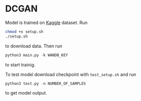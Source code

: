 # DCGAN
Model is trained on  [Kaggle](https://www.kaggle.com/datasets/splcher/animefacedataset/data) dataset. 
Run 
```bash
chmod +x setup.sh
./setup.sh
```
to download data. Then run 

```python
python3 main.py -k WANDB_KEY
```
to start trainig.

To test model download checkpoint with `test_setup.sh` and run

```python
python3 test.py -n NUMBER_OF_SAMPLES
```
to get model output.
